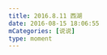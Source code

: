 ```yaml
---
title: 2016.8.11 西湖
date: 2016-08-15 18:06:55
mCategories: [说说]
type: moment
---
```


<div id="pics-20160815180655"></div>

<script src="/lib/moment/pics.js"></script>
<script>
var data = [
    {"link": "2016-08-11_000000.mov", "type": "video"}
];
picsRender(data, "pics-20160815180655");
</script>
